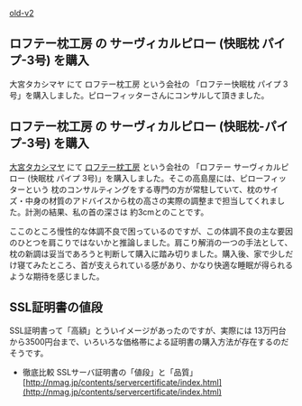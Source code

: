 [old-v2](ig070429-orig.html)

## ロフテー枕工房 の サーヴィカルピロー (快眠枕 パイプ-3号) を購入

大宮タカシマヤ にて ロフテー枕工房 という会社の 「ロフテー快眠枕 パイプ 3号」を購入しました。ピローフィッターさんにコンサルして頂きました。

## ロフテー枕工房 の サーヴィカルピロー (快眠枕-パイプ-3号) を購入

[大宮タカシマヤ](http://www.takashimaya.co.jp/omiya/index.html) にて [ロフテー枕工房](http://www.lofty.co.jp/) という会社の 「ロフテー サーヴィカルピロー (快眠枕 パイプ 3号)」を購入しました。そこの高島屋には、ピローフィッターという 枕のコンサルティングをする専門の方が常駐していて、枕のサイズ・中身の材質のアドバイスから枕の高さの実際の調整まで担当してくれました。計測の結果、私の首の深さは 約3cmとのことです。

ここのところ慢性的な体調不良で困っているのですが、この体調不良の主な要因のひとつを肩こりではないかと推論しました。肩こり解消の一つの手法として、枕の新調は妥当であろうと判断して購入に踏み切りました。購入後、家で少しだけ寝てみたところ、首が支えられている感があり、かなり快適な睡眠が得られるような期待を感じました。

## SSL証明書の値段

SSL証明書って「高額」とういイメージがあったのですが、実際には 13万円台から3500円台まで、いろいろな価格帯による証明書の購入方法が存在するのだそうです。

* 徹底比較 SSLサーバ証明書の「値段」と「品質」
  [http://nmag.jp/contents/servercertificate/index.html](http://nmag.jp/contents/servercertificate/index.html)